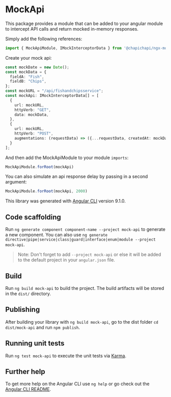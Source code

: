 # MockApi
This package provides a module that can be added to your angular module to intercept API calls and return mocked in-memory responses.

Simply add the following references:

```ts
import { MockApiModule, IMockInterceptorData } from '@chapichapi/ngx-mock-api';
```

Create your mock api:

```ts
const mockDate = new Date();
const mockData = {
  fieldA: "Fish",
  fieldB: "Chips",
};
const mockURL = "/api/fishandchipsservice";
const mockApi: IMockInterceptorData[] = [
  {
    url: mockURL,
    httpVerb: "GET",
    data: mockData,
  },
  {
    url: mockURL,
    httpVerb: "POST",
    augmentations: (requestData) => ({...requestData, createdAt: mockDate})
  }
];
```

And then add the MockApiModule to your module `imports`:

```ts
MockApiModule.forRoot(mockApi)
```

You can also simulate an api response delay by passing in a second argument:

```ts
MockApiModule.forRoot(mockApi, 2000)
```

This library was generated with [Angular CLI](https://github.com/angular/angular-cli) version 9.1.0.

## Code scaffolding

Run `ng generate component component-name --project mock-api` to generate a new component. You can also use `ng generate directive|pipe|service|class|guard|interface|enum|module --project mock-api`.
> Note: Don't forget to add `--project mock-api` or else it will be added to the default project in your `angular.json` file. 

## Build

Run `ng build mock-api` to build the project. The build artifacts will be stored in the `dist/` directory.

## Publishing

After building your library with `ng build mock-api`, go to the dist folder `cd dist/mock-api` and run `npm publish`.

## Running unit tests

Run `ng test mock-api` to execute the unit tests via [Karma](https://karma-runner.github.io).

## Further help

To get more help on the Angular CLI use `ng help` or go check out the [Angular CLI README](https://github.com/angular/angular-cli/blob/master/README.md).
